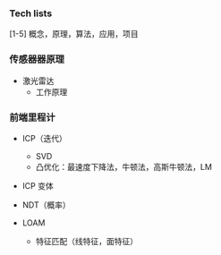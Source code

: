 
### Tech lists

[1-5] 概念，原理，算法，应用，项目

### 传感器器原理
- 激光雷达
  - 工作原理
  
### 前端里程计
- ICP（迭代）
  - SVD
  - 凸优化：最速度下降法，牛顿法，高斯牛顿法，LM

- ICP 变体
  
- NDT（概率）

- LOAM
  - 特征匹配（线特征，面特征）
  
  


    











